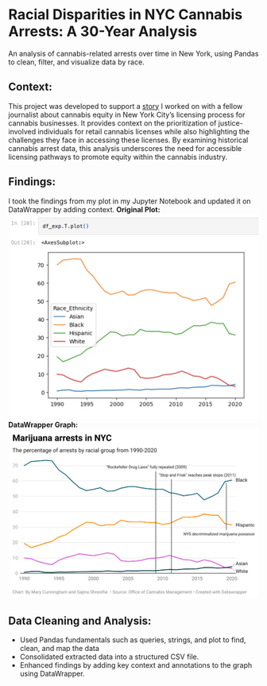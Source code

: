 # Racial Disparities in NYC Cannabis Arrests: A 30-Year Analysis
An analysis of cannabis-related arrests over time in New York, using Pandas to clean, filter, and visualize data by race.

## Context:
This project was developed to support a [story](https://sajinashresthacoding.github.io/cannabis-website/) I worked on with a fellow journalist about cannabis equity in New York City’s licensing process for cannabis businesses. It provides context on the prioritization of justice-involved individuals for retail cannabis licenses while also highlighting the challenges they face in accessing these licenses. By examining historical cannabis arrest data, this analysis underscores the need for accessible licensing pathways to promote equity within the cannabis industry.

## Findings: 
I took the findings from my plot in my Jupyter Notebook and updated it on DataWrapper by adding context. 
**Original Plot:**
![Plot on Pandas](https://github.com/sajinashresthacoding/cannabis-analysis/blob/main/imgs/original_graph.png)
**DataWrapper Graph:**
![Dataweapper plot](https://github.com/sajinashresthacoding/cannabis-analysis/blob/main/imgs/findings.png)

## Data Cleaning and Analysis:
* Used Pandas fundamentals such as queries, strings, and plot to find, clean, and map the data
* Consolidated extracted data into a structured CSV file.
* Enhanced findings by adding key context and annotations to the graph using DataWrapper.



